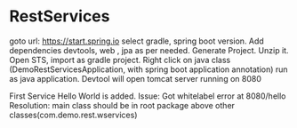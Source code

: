 # RestServices
goto url: 
https://start.spring.io
select gradle, spring boot version. 
Add dependencies devtools, web , jpa as per needed. 
Generate Project. Unzip it. 
Open STS, import as gradle project.
Right click on java class (DemoRestServicesApplication, with spring boot application annotation) run as java application. 
Devtool will open tomcat server running on 8080

First Service Hello World is added. 
 Issue: Got whitelabel error at 8080/hello
 Resolution: main class should be in root package above other classes(com.demo.rest.wservices)

